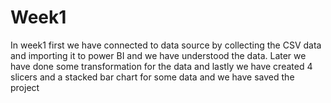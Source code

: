 # Week1
In week1 first we have connected to data source by collecting the CSV data and importing it to power BI and we have understood the data. Later we have done some transformation for the data and lastly we have created 4 slicers and a stacked bar chart for some data and we have saved the project
